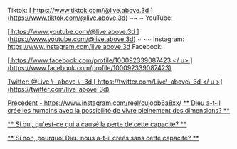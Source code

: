 Tiktok:
[<u> https://www.tiktok.com/@live.above.3d </u>] (https://www.tiktok.com/@live.above.3d) ~~ ~ YouTube:

[<u> https://www.youtube.com/@live.above.3d </u>] (https://www.youtube.com/@live.above.3d) ~ ~~ Instagram: <https://www.instagram.com/live.above.3d>
Facebook:

[<u> https://www.facebook.com/profile/100092339087423 </ u> ] (https://www.facebook.com/profile/100092339087423)

Twitter: @Live \ _above \ _3d
[<u> https://twitter.com/Live\_above\_3d </ u >] (https://twitter.com/live_above_3d)

Précédent - https://www.instagram.com/reel/cujopb6a8xx/
** Dieu a-t-il créé les humains avec la possibilité de vivre pleinement des dimensions? **

** Si oui, qu'est-ce qui a causé la perte de cette capacité? **

** Si non, pourquoi Dieu nous a-t-il créés sans cette capacité? **

